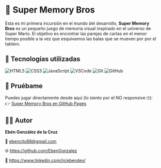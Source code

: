 # 🧠 Super Memory Bros

Esta es mi primera incursión en el mundo del desarrollo, **Super Memory Bros** es un pequeño juego de memoria visual inspirado en el universo de Super Mario. El objetivo es encontrar las parejas de cartas en el menor tiempo posible a la vez que esquivamos las balas que se mueven por por el tablero.


## 🚀 Tecnologías utilizadas

![HTML5](https://img.shields.io/badge/HTML5-E34F26?style=for-the-badge&logo=html5&logoColor=white)
![CSS3](https://img.shields.io/badge/CSS3-1572B6?style=for-the-badge&logo=css3&logoColor=white)
![JavaScript](https://img.shields.io/badge/JavaScript-F7DF1E?style=for-the-badge&logo=javascript&logoColor=black)
![VSCode](https://img.shields.io/badge/VS%20Code-007ACC?style=for-the-badge&logo=visualstudiocode&logoColor=white)
![Git](https://img.shields.io/badge/Git-F05032?style=for-the-badge&logo=git&logoColor=white)
![GitHub](https://img.shields.io/badge/GitHub-181717?style=for-the-badge&logo=github&logoColor=white)


## 👾 Pruébame

Puedes jugar directamente desde aquí (lo siento por el NO responsive 🙄):  
👉 [Super Memory Bros en GitHub Pages](https://ebengonzalez.github.io/Super_Memory_Bros/)


## 👨‍💻 Autor

**Ebén González de la Cruz**

📧 ebencito88@gmail.com

🌐 https://github.com/EbenGonzalez

💼 https://www.linkedin.com/in/ebendev/
